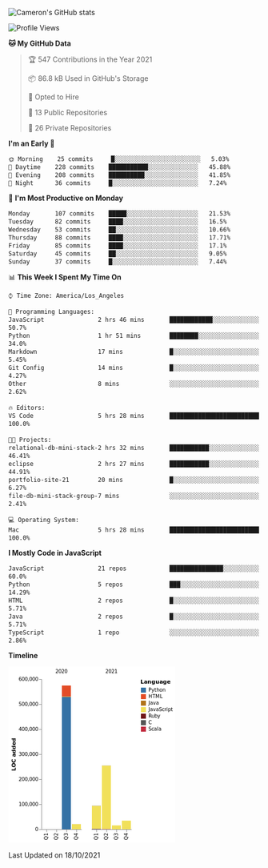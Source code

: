 ![Cameron's GitHub stats](https://github-readme-stats.vercel.app/api?username=gouldcs&show_icons=true&theme=great-gatsby&show_icons=true&count_private=true)


<!--START_SECTION:waka-->
![Profile Views](http://img.shields.io/badge/Profile%20Views-3-blue)

**🐱 My GitHub Data** 

> 🏆 547 Contributions in the Year 2021
 > 
> 📦 86.8 kB Used in GitHub's Storage 
 > 
> 💼 Opted to Hire
 > 
> 📜 13 Public Repositories 
 > 
> 🔑 26 Private Repositories  
 > 
**I'm an Early 🐤** 

```text
🌞 Morning    25 commits     █░░░░░░░░░░░░░░░░░░░░░░░░   5.03% 
🌆 Daytime    228 commits    ███████████░░░░░░░░░░░░░░   45.88% 
🌃 Evening    208 commits    ██████████░░░░░░░░░░░░░░░   41.85% 
🌙 Night      36 commits     █░░░░░░░░░░░░░░░░░░░░░░░░   7.24%

```
📅 **I'm Most Productive on Monday** 

```text
Monday       107 commits    █████░░░░░░░░░░░░░░░░░░░░   21.53% 
Tuesday      82 commits     ████░░░░░░░░░░░░░░░░░░░░░   16.5% 
Wednesday    53 commits     ██░░░░░░░░░░░░░░░░░░░░░░░   10.66% 
Thursday     88 commits     ████░░░░░░░░░░░░░░░░░░░░░   17.71% 
Friday       85 commits     ████░░░░░░░░░░░░░░░░░░░░░   17.1% 
Saturday     45 commits     ██░░░░░░░░░░░░░░░░░░░░░░░   9.05% 
Sunday       37 commits     █░░░░░░░░░░░░░░░░░░░░░░░░   7.44%

```


📊 **This Week I Spent My Time On** 

```text
⌚︎ Time Zone: America/Los_Angeles

💬 Programming Languages: 
JavaScript               2 hrs 46 mins       ████████████░░░░░░░░░░░░░   50.7% 
Python                   1 hr 51 mins        ████████░░░░░░░░░░░░░░░░░   34.0% 
Markdown                 17 mins             █░░░░░░░░░░░░░░░░░░░░░░░░   5.45% 
Git Config               14 mins             █░░░░░░░░░░░░░░░░░░░░░░░░   4.27% 
Other                    8 mins              ░░░░░░░░░░░░░░░░░░░░░░░░░   2.62%

🔥 Editors: 
VS Code                  5 hrs 28 mins       █████████████████████████   100.0%

🐱‍💻 Projects: 
relational-db-mini-stack-2 hrs 32 mins       ███████████░░░░░░░░░░░░░░   46.41% 
eclipse                  2 hrs 27 mins       ███████████░░░░░░░░░░░░░░   44.91% 
portfolio-site-21        20 mins             █░░░░░░░░░░░░░░░░░░░░░░░░   6.27% 
file-db-mini-stack-group-7 mins              ░░░░░░░░░░░░░░░░░░░░░░░░░   2.41%

💻 Operating System: 
Mac                      5 hrs 28 mins       █████████████████████████   100.0%

```

**I Mostly Code in JavaScript** 

```text
JavaScript               21 repos            ███████████████░░░░░░░░░░   60.0% 
Python                   5 repos             ███░░░░░░░░░░░░░░░░░░░░░░   14.29% 
HTML                     2 repos             █░░░░░░░░░░░░░░░░░░░░░░░░   5.71% 
Java                     2 repos             █░░░░░░░░░░░░░░░░░░░░░░░░   5.71% 
TypeScript               1 repo              ░░░░░░░░░░░░░░░░░░░░░░░░░   2.86%

```


**Timeline**

![Chart not found](https://raw.githubusercontent.com/gouldcs/gouldcs/main/charts/bar_graph.png) 


 Last Updated on 18/10/2021
<!--END_SECTION:waka-->

<!--
**gouldcs/gouldcs** is a ✨ _special_ ✨ repository because its `README.md` (this file) appears on your GitHub profile.

Here are some ideas to get you started:

- 🔭 I’m currently working on ...
- 🌱 I’m currently learning ...
- 👯 I’m looking to collaborate on ...
- 🤔 I’m looking for help with ...
- 💬 Ask me about ...
- 📫 How to reach me: ...
- 😄 Pronouns: ...
- ⚡ Fun fact: ...
-->
